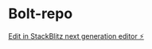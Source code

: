 # Bolt-repo

[Edit in StackBlitz next generation editor ⚡️](https://stackblitz.com/~/github.com/gavinmckew83/Bolt-repo)